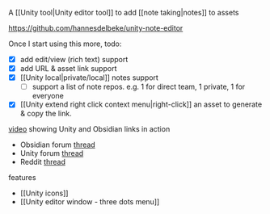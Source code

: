 A [[Unity tool|Unity editor tool]] to add [[note taking|notes]] to assets

https://github.com/hannesdelbeke/unity-note-editor

Once I start using this more, todo:
- [x] add edit/view (rich text) support
- [x] add URL & asset link support
- [x] [[Unity local|private/local]] notes support 
	- [ ] support a list of note repos. e.g. 1 for direct team, 1 private, 1 for everyone
- [x] [[Unity extend right click context menu|right-click]] an asset to generate & copy the link. 

[video](https://www.youtube.com/watch?v=MQsBkyL16wI) showing Unity and Obsidian links in action
- Obsidian forum [thread](https://forum.obsidian.md/t/obsidian-unity-bi-directional-links/98835)
- Unity forum [thread](https://discussions.unity.com/t/bringing-bi-directional-notes-to-unity/1622054)
- Reddit [thread](https://www.reddit.com/r/ObsidianMD/comments/1jl9gog/obsidian_unity_bidirectional_links/)

features
- [[Unity icons]]
- [[Unity editor window - three dots menu]]
